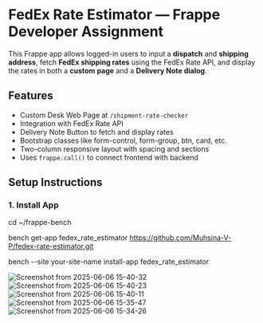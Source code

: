 # FedEx Rate Estimator — Frappe Developer Assignment

This Frappe app allows logged-in users to input a **dispatch** and **shipping address**, fetch **FedEx shipping rates** using the FedEx Rate API, and display the rates in both a **custom page** and a **Delivery Note dialog**.


##  Features

- Custom Desk Web Page at `/shipment-rate-checker`
- Integration with FedEx Rate API
- Delivery Note Button to fetch and display rates
- Bootstrap classes like form-control, form-group, btn, card, etc.
- Two-column responsive layout with spacing and sections
- Uses `frappe.call()` to connect frontend with backend



## Setup Instructions

### 1. Install App

cd ~/frappe-bench

bench get-app fedex_rate_estimator https://github.com/Muhsina-V-P/fedex-rate-estimator.git

bench --site your-site-name install-app fedex_rate_estimator


![Screenshot from 2025-06-06 15-40-32](https://github.com/user-attachments/assets/fdd0525a-2895-4a16-b2ba-732745773aa3)
![Screenshot from 2025-06-06 15-40-23](https://github.com/user-attachments/assets/281cd51c-9e5c-47e4-8cbd-7ee557861f41)
![Screenshot from 2025-06-06 15-40-11](https://github.com/user-attachments/assets/2b34dbd5-b857-4622-99c9-b9671bb38f81)
![Screenshot from 2025-06-06 15-35-47](https://github.com/user-attachments/assets/2ce4f37c-fabf-435f-84a3-d425a74c21f4)
![Screenshot from 2025-06-06 15-34-26](https://github.com/user-attachments/assets/3223ed29-3764-40f4-b45d-23dcab6007ea)


